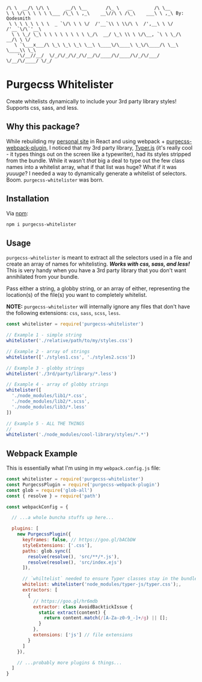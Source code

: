 ```

/\ \  __/\ \/\ \      __/\ \__       /\_ \   __        /\ \__
\ \ \/\ \ \ \ \ \___ /\_\ \ ,_\    __\//\ \ /\_\    ___\ \ ,_\ By: Qodesmith
 \ \ \ \ \ \ \ \  _ `\/\ \ \ \/  /'__`\\ \ \\/\ \  /',__\ \ \/  /'__`\/\`'__\
  \ \ \_/ \_\ \ \ \ \ \ \ \ \ \_/\  __/ \_\ \\ \ \/\__, `\ \ \_/\  __/\ \ \/
   \ `\___x___/\ \_\ \_\ \_\ \__\ \____\/\____\ \_\/\____/\ \__\ \____\\ \_\
    '\/__//__/  \/_/\/_/\/_/\/__/\/____/\/____/\/_/\/___/  \/__/\/____/ \/_/

```

# Purgecss Whitelister

Create whitelists dynamically to include your 3rd party library styles! Supports css, sass, and less.


## Why this package?

While rebuilding my [personal site](http://aaroncordova.xyz) in React and using webpack + [purgecss-webpack-plugin](https://github.com/FullHuman/purgecss-webpack-plugin), I noticed that my 3rd party library, [Typer.js](https://github.com/qodesmith/typer) (it's really cool - it types things out on the screen like a typewriter), had its styles stripped from the bundle. While it wasn't _that_ big a deal to type out the few class names into a whitelist array, what if that list was huge? What if it was _yuuuge_? I needed a way to dynamically generate a whitelist of selectors. Boom. `purgecss-whitelister` was born.


## Installation

Via [npm](https://www.npmjs.com/package/purgecss-whitelister):

```bash
npm i purgecss-whitelister
```


## Usage

`purgecss-whitelister` is meant to extract all the selectors used in a file and create an array of names for whitelisting. ***Works with css, sass, and less!*** This is very handy when you have a 3rd party library that you don't want annihilated from your bundle.

Pass either a string, a globby string, or an array of either, representing the location(s) of the file(s) you want to completely whitelist.

**NOTE:** `purgecss-whitelister` will internally ignore any files that don't have the following extensions: `css`, `sass`, `scss`, `less`.

```javascript
const whitelister = require('purgecss-whitelister')

// Example 1 - simple string
whitelister('./relative/path/to/my/styles.css')

// Example 2 - array of strings
whitelister(['./styles1.css', './styles2.scss'])

// Example 3 - globby strings
whitelister('./3rd/party/library/*.less')

// Example 4 - array of globby strings
whitelister([
  './node_modules/lib1/*.css',
  './node_modules/lib2/*.scss',
  './node_modules/lib3/*.less'
])

// Example 5 - ALL THE THINGS
//
whitelister('./node_modules/cool-library/styles/*.*')
```

## Webpack Example

This is essentially what I'm using in my `webpack.config.js` file:
```javascript
const whitelister = require('purgecss-whitelister')
const PurgecssPlugin = require('purgecss-webpack-plugin')
const glob = require('glob-all')
const { resolve } = require('path')

const webpackConfig = {

  // ...a whole buncha stuffs up here...

  plugins: [
    new PurgecssPlugin({
      keyframes: false, // https://goo.gl/bACbDW
      styleExtensions: ['.css'],
      paths: glob.sync([
        resolve(resolve(), 'src/**/*.js'),
        resolve(resolve(), 'src/index.ejs')
      ]),

      // `whiltelist` needed to ensure Typer classes stay in the bundle.
      whitelist: whitelister('node_modules/typer-js/typer.css');,
      extractors: [
        {
          // https://goo.gl/hr6mdb
          extractor: class AvoidBacktickIssue {
            static extract(content) {
              return content.match(/[A-Za-z0-9_-]+/g) || [];
            }
          },
          extensions: ['js'] // file extensions
        }
      ]
    }),

    // ...probably more plugins & things...
  ]
}
```
